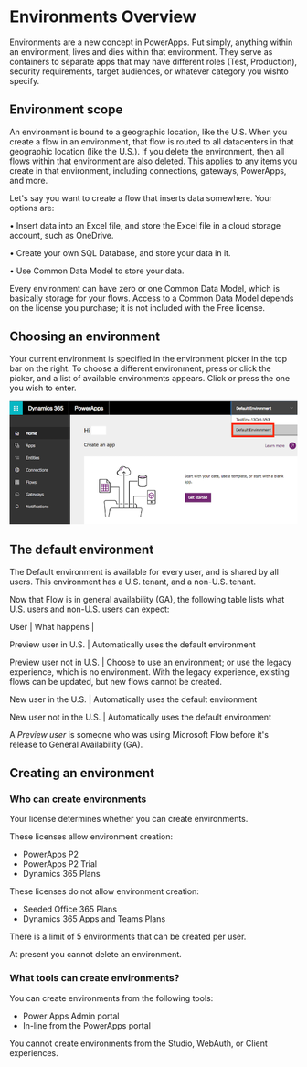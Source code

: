 <properties
	pageTitle="Overview of Environments | Microsoft PowerApps"
	description="What environments are, how to use them"
	services=""
	suite="powerapps"
	documentationCenter="na"
	authors="RickSaling"
	manager="aneeta"
	editor=""
	tags=""/>

<tags
   ms.service="powerapps"
   ms.devlang="na"
   ms.topic="article"
   ms.tgt_pltfrm="na"
   ms.workload="na"
   ms.date="10/13/2016"
   ms.author="ricksal"/>

# Environments Overview
Environments are a new concept in PowerApps. Put simply, anything within an environment, lives and dies within that environment. They serve as containers to separate apps that may have different roles (Test, Production), security requirements, target audiences, or whatever category you wishto specify.

## Environment scope
An environment is bound to a geographic location, like the U.S. When you create a flow in an environment, that flow is routed to all datacenters in that geographic location (like the U.S.). If you delete the environment, then all flows within that environment are also deleted. This applies to any items you create in that environment, including connections, gateways, PowerApps, and more.

Let's say you want to create a flow that inserts data somewhere. Your options are:

•	Insert data into an Excel file, and store the Excel file in a cloud storage account, such as OneDrive.

•	Create your own SQL Database, and store your data in it.

•	Use Common Data Model to store your data.

Every environment can have zero or one Common Data Model, which is basically storage for your flows. Access to a Common Data Model depends on the license you purchase; it is not included with the Free license.

## Choosing an environment

Your current environment is specified in the environment picker in the top bar on the right. To choose a different environment, press or click the picker, and a list of available environments appears. Click or press the one you wish to enter.

![](./media/environments-overview/choose-environment.png)

## The default environment

The Default environment is available for every user, and is shared by all users. This environment has a U.S. tenant, and a non-U.S. tenant.

Now that Flow is in general availability (GA), the following table lists what U.S. users and non-U.S. users can expect:

User | What happens |

Preview user in U.S. | Automatically uses the default environment

Preview user not in U.S. | Choose to use an environment; or use the legacy experience, which is no environment. With the legacy experience, existing flows can be updated, but new flows cannot be created.

New user in the U.S. | Automatically uses the default environment

New user not in the U.S. | Automatically uses the default environment

A *Preview user* is someone who was using Microsoft Flow before it's release to General Availability (GA).



## Creating an environment

### Who can create environments

Your license determines whether you can create environments.

These licenses allow environment creation:

* PowerApps P2
* PowerApps P2 Trial
* Dynamics 365 Plans

These licenses do not allow environment creation:

* Seeded Office 365 Plans
* Dynamics 365 Apps and Teams Plans

There is a limit of 5 environments that can be created per user.

At present you cannot delete an environment.

### What tools can create environments?

You can create environments from the following tools:

* Power Apps Admin portal
* In-line from the PowerApps portal

You cannot create environments from the Studio, WebAuth, or Client experiences.

